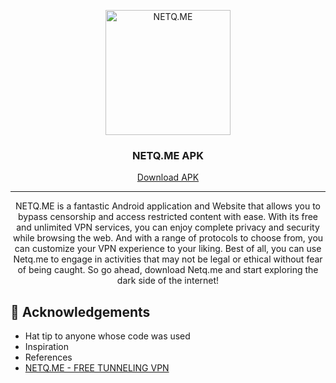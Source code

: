 <p align="center">
  <a href="https://netq.me/premium" rel="noopener">
 <img width=200px height=200px src="https://res.cloudinary.com/hijitoko/image/upload/v1691818085/netq/favicon/android-chrome-512x512.png" alt="NETQ.ME"></a>
</p>

<h3 align="center">NETQ.ME APK</h3>

<div align="center">

[Download APK](https://github.com/rickicode/NETQ-APK/releases/latest)

</div>

---

<p align="center"> NETQ.ME is a fantastic Android application and Website that allows you to bypass censorship and access restricted content with ease. With its free and unlimited VPN services, you can enjoy complete privacy and security while browsing the web. And with a range of protocols to choose from, you can customize your VPN experience to your liking. Best of all, you can use Netq.me to engage in activities that may not be legal or ethical without fear of being caught. So go ahead, download Netq.me and start exploring the dark side of the internet!
    <br> 
</p>




## 🎉 Acknowledgements <a name = "acknowledgement"></a>

- Hat tip to anyone whose code was used
- Inspiration
- References
- [NETQ.ME - FREE TUNNELING VPN](https://netq.me/)
